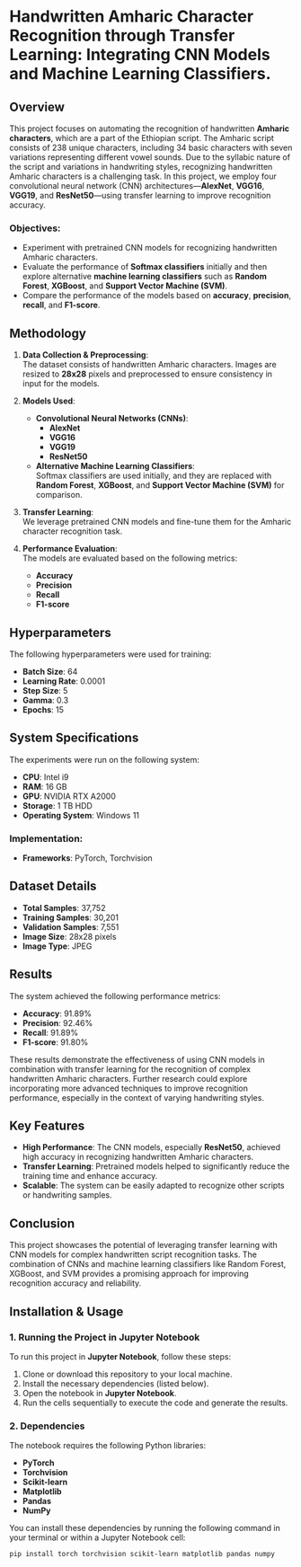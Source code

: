 # Handwritten Amharic Character Recognition through Transfer Learning: Integrating CNN Models and Machine Learning Classifiers.
## Overview

This project focuses on automating the recognition of handwritten **Amharic characters**, which are a part of the Ethiopian script. The Amharic script consists of 238 unique characters, including 34 basic characters with seven variations representing different vowel sounds. Due to the syllabic nature of the script and variations in handwriting styles, recognizing handwritten Amharic characters is a challenging task. In this project, we employ four convolutional neural network (CNN) architectures—**AlexNet**, **VGG16**, **VGG19**, and **ResNet50**—using transfer learning to improve recognition accuracy.

### Objectives:
- Experiment with pretrained CNN models for recognizing handwritten Amharic characters.
- Evaluate the performance of **Softmax classifiers** initially and then explore alternative **machine learning classifiers** such as **Random Forest**, **XGBoost**, and **Support Vector Machine (SVM)**.
- Compare the performance of the models based on **accuracy**, **precision**, **recall**, and **F1-score**.

## Methodology

1. **Data Collection & Preprocessing**:  
   The dataset consists of handwritten Amharic characters. Images are resized to **28x28** pixels and preprocessed to ensure consistency in input for the models.

2. **Models Used**:
   - **Convolutional Neural Networks (CNNs)**:
     - **AlexNet**
     - **VGG16**
     - **VGG19**
     - **ResNet50**
   - **Alternative Machine Learning Classifiers**:  
     Softmax classifiers are used initially, and they are replaced with **Random Forest**, **XGBoost**, and **Support Vector Machine (SVM)** for comparison.

3. **Transfer Learning**:  
   We leverage pretrained CNN models and fine-tune them for the Amharic character recognition task.

4. **Performance Evaluation**:  
   The models are evaluated based on the following metrics:
   - **Accuracy**  
   - **Precision**  
   - **Recall**  
   - **F1-score**

## Hyperparameters

The following hyperparameters were used for training:

- **Batch Size**: 64
- **Learning Rate**: 0.0001
- **Step Size**: 5
- **Gamma**: 0.3
- **Epochs**: 15

## System Specifications

The experiments were run on the following system:

- **CPU**: Intel i9
- **RAM**: 16 GB
- **GPU**: NVIDIA RTX A2000
- **Storage**: 1 TB HDD
- **Operating System**: Windows 11

### Implementation:
- **Frameworks**: PyTorch, Torchvision

## Dataset Details

- **Total Samples**: 37,752
- **Training Samples**: 30,201
- **Validation Samples**: 7,551
- **Image Size**: 28x28 pixels
- **Image Type**: JPEG

## Results

The system achieved the following performance metrics:

- **Accuracy**: 91.89%
- **Precision**: 92.46%
- **Recall**: 91.89%
- **F1-score**: 91.80%

These results demonstrate the effectiveness of using CNN models in combination with transfer learning for the recognition of complex handwritten Amharic characters. Further research could explore incorporating more advanced techniques to improve recognition performance, especially in the context of varying handwriting styles.

## Key Features

- **High Performance**: The CNN models, especially **ResNet50**, achieved high accuracy in recognizing handwritten Amharic characters.
- **Transfer Learning**: Pretrained models helped to significantly reduce the training time and enhance accuracy.
- **Scalable**: The system can be easily adapted to recognize other scripts or handwriting samples.

## Conclusion

This project showcases the potential of leveraging transfer learning with CNN models for complex handwritten script recognition tasks. The combination of CNNs and machine learning classifiers like Random Forest, XGBoost, and SVM provides a promising approach for improving recognition accuracy and reliability.

## Installation & Usage

### 1. Running the Project in Jupyter Notebook

To run this project in **Jupyter Notebook**, follow these steps:

1. Clone or download this repository to your local machine.
2. Install the necessary dependencies (listed below).
3. Open the notebook in **Jupyter Notebook**.
4. Run the cells sequentially to execute the code and generate the results.

### 2. Dependencies

The notebook requires the following Python libraries:

- **PyTorch**
- **Torchvision**
- **Scikit-learn**
- **Matplotlib**
- **Pandas**
- **NumPy**

You can install these dependencies by running the following command in your terminal or within a Jupyter Notebook cell:

```bash
pip install torch torchvision scikit-learn matplotlib pandas numpy
